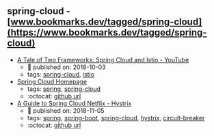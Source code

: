 spring-cloud - [www.bookmarks.dev/tagged/spring-cloud](https://www.bookmarks.dev/tagged/spring-cloud)
---
* [A Tale of Two Frameworks: Spring Cloud and Istio - YouTube](https://www.youtube.com/watch?v=AMJQO9zs2eo)
    * :calendar: published on: 2018-10-03
    * tags: [spring-cloud](../tagged/spring-cloud.md), [istio](../tagged/istio.md)
* [Spring Cloud Homepage](http://spring.io/projects/spring-cloud)
    * tags: [spring](../tagged/spring.md), [spring-cloud](../tagged/spring-cloud.md)
    * :octocat: [github url](https://github.com/spring-projects/spring-cloud)
* [A Guide to Spring Cloud Netflix - Hystrix](https://www.baeldung.com/spring-cloud-netflix-hystrix)
    * :calendar: published on: 2018-11-05
    * tags: [spring](../tagged/spring.md), [spring-boot](../tagged/spring-boot.md), [spring-cloud](../tagged/spring-cloud.md), [hystrix](../tagged/hystrix.md), [circuit-breaker](../tagged/circuit-breaker.md)
    * :octocat: [github url](https://github.com/eugenp/tutorials/tree/master/spring-cloud/spring-cloud-hystrix)
